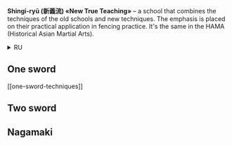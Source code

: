**Shingi-ryū (新義流) «New True Teaching»** – a school that combines the techniques of the old schools and new techniques. The emphasis is placed on their practical application in fencing practice. It's the same in the HAMA (Historical Asian Martial Arts).
<details>
<summary>RU</summary>
<b>Шинги-рю (新義流) «Новое истинное учение»</b> – школа, сочетающая приёмы старых школ и новые техники. Акцент делается на их практическом применении в фехтовании. Для той же HAMA (Historical Asian Martial Arts).
</details>

## One sword
[[one-sword-techniques]]

## Two sword

## Nagamaki